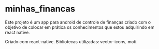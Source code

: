 # minhas_financas
Este projeto é um app para android de controle de finanças criado com o objetivo de colocar em prática os conhecimentos que estou adquirindo em react native.

Criado com react-native.
Bibliotecas utilizadas: vector-icons, moti.
